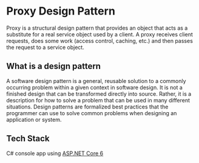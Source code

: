 # Proxy Design Pattern

Proxy is a structural design pattern that provides an object that acts as a substitute for a real service object used by a client.
A proxy receives client requests, does some work (access control, caching, etc.) and then passes the request to a service object.

## What is a design pattern

A software design pattern is a general, reusable solution to a commonly occurring problem within a given context in software design.
It is not a finished design that can be transformed directly into source.
Rather, it is a description for how to solve a problem that can be used in many different situations.
Design patterns are formalized best practices that the programmer can use to solve common problems when designing an application or system.

## Tech Stack

C# console app using [ASP.NET Core 6](https://dotnet.microsoft.com/en-us/download/dotnet/6.0)
